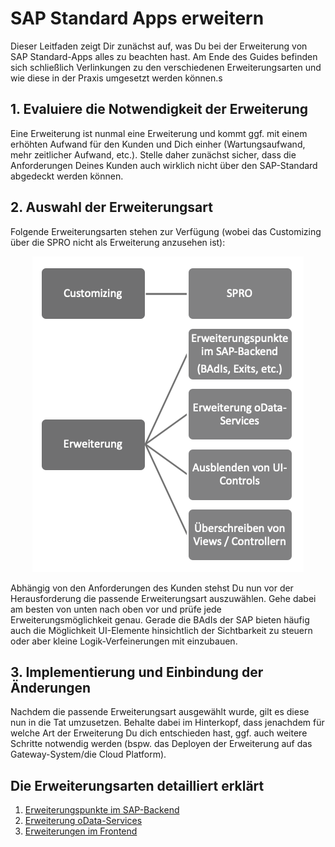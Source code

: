 # SAP Standard Apps erweitern 
Dieser Leitfaden zeigt Dir zunächst auf, was Du bei der Erweiterung von SAP Standard-Apps alles zu beachten hast.
Am Ende des Guides befinden sich schließlich Verlinkungen zu den verschiedenen Erweiterungsarten und wie diese in der Praxis umgesetzt werden können.s

## 1. Evaluiere die Notwendigkeit der Erweiterung
Eine Erweiterung ist nunmal eine Erweiterung und kommt ggf. mit einem erhöhten Aufwand für den Kunden und Dich einher (Wartungsaufwand, mehr zeitlicher Aufwand, etc.). 
Stelle daher zunächst sicher, dass die Anforderungen Deines Kunden auch wirklich nicht über den SAP-Standard abgedeckt werden können.

## 2. Auswahl der Erweiterungsart
Folgende Erweiterungsarten stehen zur Verfügung (wobei das Customizing über die SPRO nicht als Erweiterung anzusehen ist):

<p align="center">
  <img src="./img/extension_options.png" alt="Erweiterungsarten"/>
</p>

Abhängig von den Anforderungen des Kunden stehst Du nun vor der Herausforderung die passende Erweiterungsart auszuwählen. Gehe dabei am besten von unten nach oben vor und prüfe jede Erweiterungsmöglichkeit genau. Gerade die BAdIs der SAP bieten häufig auch die Möglichkeit UI-Elemente hinsichtlich der Sichtbarkeit zu steuern oder aber kleine Logik-Verfeinerungen mit einzubauen. 

## 3. Implementierung und Einbindung der Änderungen
Nachdem die passende Erweiterungsart ausgewählt wurde, gilt es diese nun in die Tat umzusetzen. Behalte dabei im Hinterkopf, dass jenachdem für welche Art der Erweiterung Du dich entschieden hast, ggf. auch weitere Schritte notwendig werden (bspw. das Deployen der Erweiterung auf das Gateway-System/die Cloud Platform).

## Die Erweiterungsarten detailliert erklärt
1. [Erweiterungspunkte im SAP-Backend](./7_1_extensions_sap_backend/README.md)
2. [Erweiterung oData-Services](./7_2_extensions_odata/README.md)
3. [Erweiterungen im Frontend](./7_3_extensions_frontend/README.md)